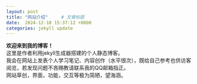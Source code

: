 ```yaml
---
layout: post
title: "网站介绍"     # 文章标题
date:  2024-12-18 15:37:12 +0800
categories: jekyll update
---
```



**欢迎来到我的博客！**    
这里是作者利用jekyll生成器搭建的个人静态博客。  
我会在网站上发表个人学习笔记、内容创作（水平很次），既给自己参考也供访客阅览，若发现问题不吝赐教请联系我的QQ邮箱指正。  
网站草创，界面，功能，交互等极为简陋，望海涵。
